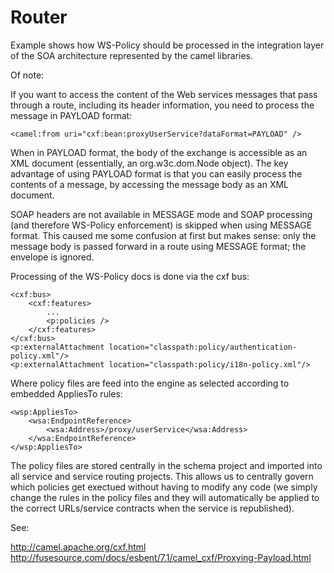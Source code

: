 Router
===========

Example shows how WS-Policy should be processed in the integration layer of the SOA architecture represented by the camel libraries.

Of note:

If you want to access the content of the Web services messages that pass through a route, including its header information, you need to process the message in PAYLOAD format: 

```
<camel:from uri="cxf:bean:proxyUserService?dataFormat=PAYLOAD" />
```

When in PAYLOAD format, the body of the exchange is accessible as an XML document (essentially, an org.w3c.dom.Node object). 
The key advantage of using PAYLOAD format is that you can easily process the contents of a message, by accessing the message body as an XML document.

SOAP headers are not available in MESSAGE mode and SOAP processing (and therefore WS-Policy enforcement) is skipped when using MESSAGE format. This caused me some confusion at first but makes sense: only the message body is passed forward in a route using MESSAGE format; the envelope is ignored.

Processing of the WS-Policy docs is done via the cxf bus:

```
<cxf:bus>
	<cxf:features>
		...
		<p:policies />
	</cxf:features>
</cxf:bus>
<p:externalAttachment location="classpath:policy/authentication-policy.xml"/>
<p:externalAttachment location="classpath:policy/i18n-policy.xml"/>
```

Where policy files are feed into the engine as selected according to embedded AppliesTo rules:

```
<wsp:AppliesTo>
	<wsa:EndpointReference>
		<wsa:Address>/proxy/userService</wsa:Address>
	</wsa:EndpointReference>
</wsp:AppliesTo>
```

The policy files are stored centrally in the schema project and imported into all service and service routing projects. This allows us to 
centrally govern which policies get exectued without having to modify any code (we simply change the rules in the policy 
files and they will automatically be applied to the correct URLs/service contracts when the service is republished).

See:

http://camel.apache.org/cxf.html <br/>
http://fusesource.com/docs/esbent/7.1/camel_cxf/Proxying-Payload.html

